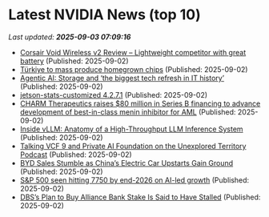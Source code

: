 # Latest NVIDIA News (top 10)
_Last updated: **2025-09-03 07:09:16**_

- [Corsair Void Wireless v2 Review – Lightweight competitor with great battery](https://wccftech.com/review/corsair-void-wireless-v2-review-lightweight-competitor-with-great-battery/) (Published: 2025-09-02)
- [Türkiye to mass produce homegrown chips](https://www.hurriyetdailynews.com/turkiye-to-mass-produce-homegrown-chips-213140) (Published: 2025-09-02)
- [Agentic AI: Storage and ‘the biggest tech refresh in IT history’](https://www.computerweekly.com/podcast/Agentic-AI-Storage-and-the-biggest-tech-refresh-in-IT-history) (Published: 2025-09-02)
- [jetson-stats-customized 4.2.7.1](https://pypi.org/project/jetson-stats-customized/4.2.7.1/) (Published: 2025-09-02)
- [CHARM Therapeutics raises $80 million in Series B financing to advance development of best-in-class menin inhibitor for AML](https://www.globenewswire.com/news-release/2025/09/02/3142325/0/en/CHARM-Therapeutics-raises-80-million-in-Series-B-financing-to-advance-development-of-best-in-class-menin-inhibitor-for-AML.html) (Published: 2025-09-02)
- [Inside vLLM: Anatomy of a High-Throughput LLM Inference System](https://www.aleksagordic.com/blog/vllm) (Published: 2025-09-02)
- [Talking VCF 9 and Private AI Foundation on the Unexplored Territory Podcast](https://frankdenneman.nl/2025/09/02/talking-vcf-9-and-private-ai-foundation-on-the-unexplored-territory-podcast/) (Published: 2025-09-02)
- [BYD Sales Stumble as China’s Electric Car Upstarts Gain Ground](https://biztoc.com/x/571a351b3bd1edfe) (Published: 2025-09-02)
- [S&P 500 seen hitting 7750 by end-2026 on AI-led growth](https://biztoc.com/x/e17293219d1b89d8) (Published: 2025-09-02)
- [DBS’s Plan to Buy Alliance Bank Stake Is Said to Have Stalled](https://biztoc.com/x/3da1136756c23936) (Published: 2025-09-02)
